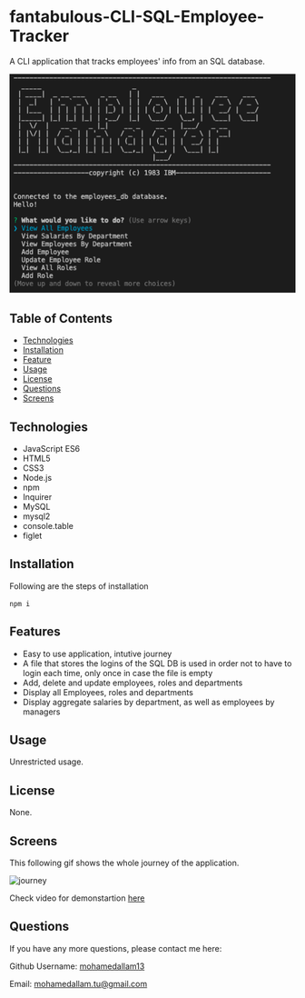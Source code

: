 # fantabulous-CLI-SQL-Employee-Tracker
A CLI application that tracks employees' info from an SQL database.


![Product screenshot](./screenshots/screenshot1.png)

## Table of Contents

* [Technologies](#technologies)
* [Installation](#installation)
* [Feature](#feature)
* [Usage](#usage)
* [License](#license)
* [Questions](#questions)
* [Screens](#screens)


## Technologies 

* JavaScript ES6
* HTML5
* CSS3
* Node.js
* npm
* Inquirer
* MySQL
* mysql2
* console.table
* figlet

## Installation 

Following are the steps of installation

```
npm i
```

## Features

* Easy to use application, intutive journey
* A file that stores the logins of the SQL DB is used in order not to have to login each time, only once in case the file is empty
* Add, delete and update employees, roles and departments
* Display all Employees, roles and departments
* Display aggregate salaries by department, as well as employees by managers

## Usage 

Unrestricted usage.


## License 

None.

## Screens

This following gif shows the whole journey of the application.

![journey](./screenshots/journey.gif)

Check video for demonstartion [here](https://youtu.be/UcLM__H5CHk)

## Questions 

If you have any more questions, please contact me here:

Github Username: [mohamedallam13](https://github.com/mohamedallam13)

Email: [mohamedallam.tu@gmail.com](mailto:mohamedallam.tu@gmail.com)


